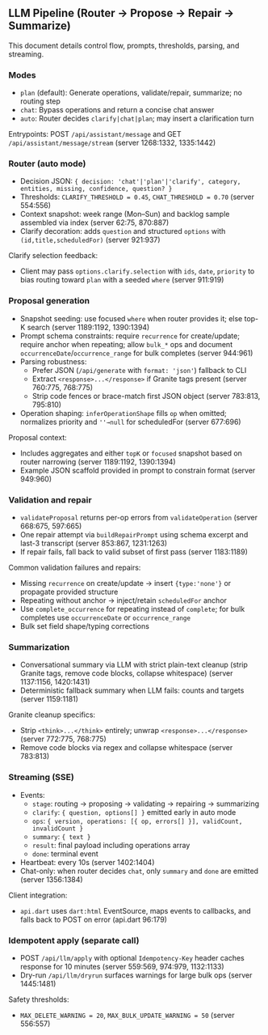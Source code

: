 ## LLM Pipeline (Router → Propose → Repair → Summarize)

This document details control flow, prompts, thresholds, parsing, and streaming.

### Modes

- `plan` (default): Generate operations, validate/repair, summarize; no routing step
- `chat`: Bypass operations and return a concise chat answer
- `auto`: Router decides `clarify|chat|plan`; may insert a clarification turn

Entrypoints: POST `/api/assistant/message` and GET `/api/assistant/message/stream` (server 1268:1332, 1335:1442)

### Router (auto mode)

- Decision JSON: `{ decision: 'chat'|'plan'|'clarify', category, entities, missing, confidence, question? }`
- Thresholds: `CLARIFY_THRESHOLD = 0.45`, `CHAT_THRESHOLD = 0.70` (server 554:556)
- Context snapshot: week range (Mon–Sun) and backlog sample assembled via index (server 62:75, 870:887)
- Clarify decoration: adds `question` and structured `options` with `(id,title,scheduledFor)` (server 921:937)

Clarify selection feedback:
- Client may pass `options.clarify.selection` with `ids`, `date`, `priority` to bias routing toward `plan` with a seeded `where` (server 911:919)

### Proposal generation

- Snapshot seeding: use focused `where` when router provides it; else top-K search (server 1189:1192, 1390:1394)
- Prompt schema constraints: require `recurrence` for create/update; require anchor when repeating; allow `bulk_*` ops and document `occurrenceDate`/`occurrence_range` for bulk completes (server 944:961)
- Parsing robustness:
  - Prefer JSON (`/api/generate` with `format: 'json'`) fallback to CLI
  - Extract `<response>...</response>` if Granite tags present (server 760:775, 768:775)
  - Strip code fences or brace-match first JSON object (server 783:813, 795:810)
- Operation shaping: `inferOperationShape` fills `op` when omitted; normalizes priority and `''→null` for scheduledFor (server 677:696)

Proposal context:
- Includes aggregates and either `topK` or `focused` snapshot based on router narrowing (server 1189:1192, 1390:1394)
- Example JSON scaffold provided in prompt to constrain format (server 949:960)

### Validation and repair

- `validateProposal` returns per-op errors from `validateOperation` (server 668:675, 597:665)
- One repair attempt via `buildRepairPrompt` using schema excerpt and last-3 transcript (server 853:867, 1231:1263)
- If repair fails, fall back to valid subset of first pass (server 1183:1189)

Common validation failures and repairs:
- Missing `recurrence` on create/update → insert `{type:'none'}` or propagate provided structure
- Repeating without anchor → inject/retain `scheduledFor` anchor
- Use `complete_occurrence` for repeating instead of `complete`; for bulk completes use `occurrenceDate` or `occurrence_range`
- Bulk set field shape/typing corrections

### Summarization

- Conversational summary via LLM with strict plain-text cleanup (strip Granite tags, remove code blocks, collapse whitespace) (server 1137:1156, 1420:1431)
- Deterministic fallback summary when LLM fails: counts and targets (server 1159:1181)

Granite cleanup specifics:
- Strip `<think>...</think>` entirely; unwrap `<response>...</response>` (server 772:775, 768:775)
- Remove code blocks via regex and collapse whitespace (server 783:813)

### Streaming (SSE)

- Events:
  - `stage`: routing → proposing → validating → repairing → summarizing
  - `clarify`: `{ question, options[] }` emitted early in auto mode
  - `ops`: `{ version, operations: [{ op, errors[] }], validCount, invalidCount }`
  - `summary`: `{ text }`
  - `result`: final payload including operations array
  - `done`: terminal event
- Heartbeat: every 10s (server 1402:1404)
- Chat-only: when router decides `chat`, only `summary` and `done` are emitted (server 1356:1384)

Client integration:
- `api.dart` uses `dart:html` EventSource, maps events to callbacks, and falls back to POST on error (api.dart 96:179)

### Idempotent apply (separate call)

- POST `/api/llm/apply` with optional `Idempotency-Key` header caches response for 10 minutes (server 559:569, 974:979, 1132:1133)
- Dry-run `/api/llm/dryrun` surfaces warnings for large bulk ops (server 1445:1481)

Safety thresholds:
- `MAX_DELETE_WARNING = 20`, `MAX_BULK_UPDATE_WARNING = 50` (server 556:557)



